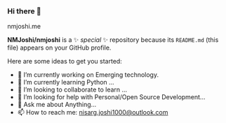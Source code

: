### Hi there 👋

nmjoshi.me

**NMJoshi/nmjoshi** is a ✨ _special_ ✨ repository because its `README.md` (this file) appears on your GitHub profile.

Here are some ideas to get you started:

- 🔭 I’m currently working on Emerging technology.
- 🌱 I’m currently learning Python ...
- 👯 I’m looking to collaborate to learn ...
- 🤔 I’m looking for help with Personal/Open Source Development...
- 💬 Ask me about Anything...
- 📫 How to reach me: nisarg.joshi1000@outlook.com
